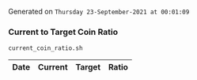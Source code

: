 Generated on `Thursday 23-September-2021 at 00:01:09`

### Current to Target Coin Ratio
`current_coin_ratio.sh`

Date|Current|Target|Ratio
---|---|---|---
